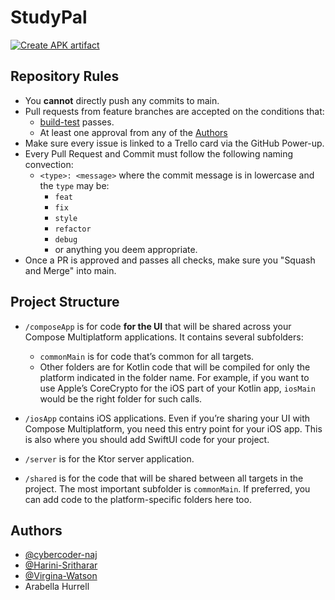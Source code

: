 # StudyPal

[![Create APK artifact](https://github.com/drp08/StudyPal/actions/workflows/build-artifact.yaml/badge.svg)](https://github.com/drp08/StudyPal/actions/workflows/build-artifact.yaml)

## Repository Rules

- You **cannot** directly push any commits to main. 
- Pull requests from feature branches are accepted on the conditions that:
  - [build-test](.github/workflows/build-test.yaml) passes.
  - At least one approval from any of the [Authors](#authors)
- Make sure every issue is linked to a Trello card via the GitHub Power-up.
- Every Pull Request and Commit must follow the following naming convection:
  - `<type>: <message>` where the commit message is in lowercase and the `type` may be:
    - `feat`
    - `fix`
    - `style`
    - `refactor`
    - `debug`
    - or anything you deem appropriate.
- Once a PR is approved and passes all checks, make sure you "Squash and Merge" into main.

## Project Structure

* `/composeApp` is for code **for the UI** that will be shared across your Compose Multiplatform applications.
  It contains several subfolders:
  - `commonMain` is for code that’s common for all targets.
  - Other folders are for Kotlin code that will be compiled for only the platform indicated in the folder name.
    For example, if you want to use Apple’s CoreCrypto for the iOS part of your Kotlin app,
    `iosMain` would be the right folder for such calls.

* `/iosApp` contains iOS applications. Even if you’re sharing your UI with Compose Multiplatform, 
  you need this entry point for your iOS app. This is also where you should add SwiftUI code for your project.

* `/server` is for the Ktor server application.

* `/shared` is for the code that will be shared between all targets in the project.
  The most important subfolder is `commonMain`. If preferred, you can add code to the platform-specific folders here too.

## Authors

- [@cybercoder-naj](https://github.com/cybercoder-naj)
- [@Harini-Sritharar](https://github.com/Harini-Sritharar)
- [@Virgina-Watson](https://github.com/Virginia-Watson)
- Arabella Hurrell

